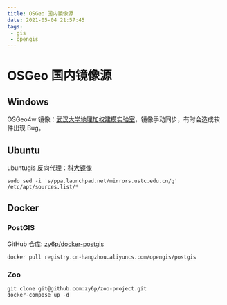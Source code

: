 ```yaml
---
title: OSGeo 国内镜像源
date: 2021-05-04 21:57:45
tags:
 - gis
 - opengis
---
```

# OSGeo 国内镜像源

## Windows

OSGeo4w 镜像：[武汉大学地理加权建模实验室](http://gwmodel.whu.edu.cn/mirrors/osgeo4w/)，镜像手动同步，有时会造成软件出现 Bug。

## Ubuntu

ubuntugis 反向代理：[科大镜像](https://mirrors.ustc.edu.cn/)

```shell
sudo sed -i 's/ppa.launchpad.net/mirrors.ustc.edu.cn/g' /etc/apt/sources.list/*
```

## Docker

### PostGIS

GitHub 仓库: [zy6p/docker-postgis](https://github.com/zy6p/docker-postgis)

```shell
docker pull registry.cn-hangzhou.aliyuncs.com/opengis/postgis
```

### Zoo

```shell
git clone git@github.com:zy6p/zoo-project.git
docker-compose up -d
```


